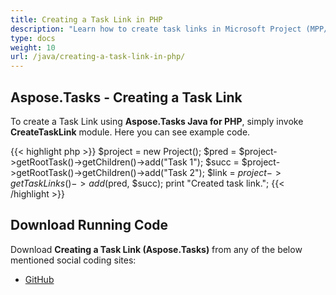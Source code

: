 ```yaml
---
title: Creating a Task Link in PHP
description: "Learn how to create task links in Microsoft Project (MPP/XML) files using Aspose.Tasks Java for PHP."
type: docs
weight: 10
url: /java/creating-a-task-link-in-php/
---
```


## **Aspose.Tasks - Creating a Task Link**
To create a Task Link using **Aspose.Tasks Java for PHP**, simply invoke **CreateTaskLink** module. Here you can see example code.

{{< highlight php >}}
$project = new Project();
$pred = $project->getRootTask()->getChildren()->add("Task 1");
$succ = $project->getRootTask()->getChildren()->add("Task 2");
$link = $project->getTaskLinks()->add($pred, $succ);
print "Created task link.";
{{< /highlight >}}

## **Download Running Code**
Download **Creating a Task Link (Aspose.Tasks)** from any of the below mentioned social coding sites:

- [GitHub](https://github.com/aspose-tasks/Aspose.Tasks-for-Java/blob/master/Plugins/Aspose_Tasks_Java_for_PHP/src/aspose/tasks/WorkingWithTaskLinks/CreateTaskLink.php)
